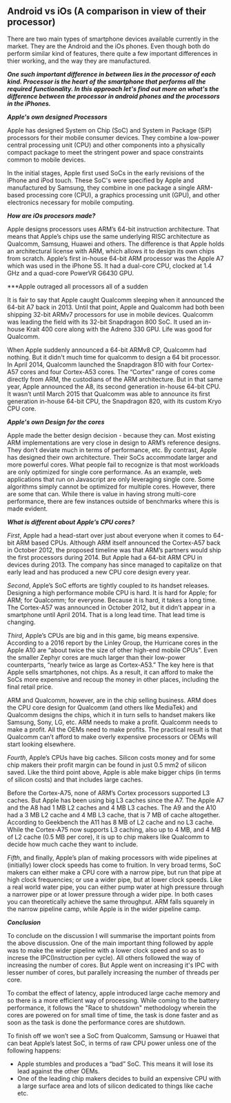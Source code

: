 ## Android vs iOs (A comparison in view of their processor)

There are two main types of smartphone devices available currently in the market. They are the Android and the iOs phones. Even though both do perform similar kind of features, there quite a few important differences in thier working, and the way they are manufactured. 

***One such important difference in between lies in the processor of each kind. Processor is the heart of the smartphone that performs all the required functionality. In this approach let's find out more on what's the difference between the processor in android phones and the processors in the iPhones.***


***Apple's own designed Processors***

Apple has designed System on Chip (SoC) and System in Package (SiP) processors for their mobile consumer devices. They combine a low-power central processing unit (CPU) and other components into a physically compact package to meet the stringent power and space constraints common to mobile devices.

In the initial stages, Apple first used SoCs in the early revisions of the iPhone and iPod touch. These SoC's were specified by Apple and manufactured by Samsung, they combine in one package a single ARM-based processing core (CPU), a graphics processing unit (GPU), and other electronics necessary for mobile computing.

***How are iOs procesors made?***

Apple designs processors uses ARM’s 64-bit instruction architecture. That means that Apple’s chips use the same underlying RISC architecture as Qualcomm, Samsung, Huawei and others. The difference is that Apple holds an architectural license with ARM, which allows it to design its own chips from scratch. Apple’s first in-house 64-bit ARM processor was the Apple A7 which was used in the iPhone 5S. It had a dual-core CPU, clocked at 1.4 GHz and a quad-core PowerVR G6430 GPU.

***Apple outraged all processors all of a sudden

It is fair to say that Apple caught Qualcomm sleeping when it announced the 64-bit A7 back in 2013. Until that point, Apple and Qualcomm had both been shipping 32-bit ARMv7 processors for use in mobile devices. Qualcomm was leading the field with its 32-bit Snapdragon 800 SoC. It used an in-house Krait 400 core along with the Adreno 330 GPU. Life was good for Qualcomm.

When Apple suddenly announced a 64-bit ARMv8 CP, Qualcomm had nothing. But it didn't much time for qualcomm to design a 64 bit processor. In April 2014, Qualcomm launched the Snapdragon 810 with four Cortex-A57 cores and four Cortex-A53 cores. The “Cortex” range of cores come directly from ARM, the custodians of the ARM architecture. But in that same year, Apple announced the A8, its second generation in-house 64-bit CPU. It wasn’t until March 2015 that Qualcomm was able to announce its first generation in-house 64-bit CPU, the Snapdragon 820, with its custom Kryo CPU core.

***Apple's own Design for the cores***

Apple made the better design decision - because they can. Most existing ARM implementations are very close in design to ARM’s reference designs. They don’t deviate much in terms of performance, etc. By contrast, Apple has designed their own architecture. Their SoCs accommodate larger and more powerful cores. What people fail to recognize is that most workloads are only optimized for single core performance. As an example, web applications that run on Javascript are only leveraging single core. Some algorithms simply cannot be optimized for multiple cores. However, there are some that can. While there is value in having strong multi-core performance, there are few instances outside of benchmarks where this is made evident.

***What is different about Apple’s CPU cores?***

_First_, Apple had a head-start over just about everyone when it comes to 64-bit ARM based CPUs. Although ARM itself announced the Cortex-A57 back in October 2012, the proposed timeline was that ARM’s partners would ship the first processors during 2014. But Apple had a 64-bit ARM CPU in devices during 2013. The company has since managed to capitalize on that early lead and has produced a new CPU core design every year.

_Second_, Apple’s SoC efforts are tightly coupled to its handset releases. Designing a high performance mobile CPU is hard. It is hard for Apple; for ARM; for Qualcomm; for everyone. Because it is hard, it takes a long time. The Cortex-A57 was announced in October 2012, but it didn’t appear in a smartphone until April 2014. That is a long lead time. That lead time is changing.

_Third_, Apple’s CPUs are big and in this game, big means expensive. According to a 2016 report by the Linley Group, the Hurricane cores in the Apple A10  are “about twice the size of other high-end mobile CPUs”. Even the smaller Zephyr cores are much larger than their low-power counterparts, “nearly twice as large as Cortex-A53.” The key here is that Apple sells smartphones, not chips. As a result, it can afford to make the SoCs more expensive and recoup the money in other places, including the final retail price.

ARM and Qualcomm, however, are in the chip selling business. ARM does the CPU core design for Qualcomm (and others like MediaTek) and Qualcomm designs the chips, which it in turn sells to handset makers like Samsung, Sony, LG, etc. ARM needs to make a profit. Qualcomm needs to make a profit. All the OEMs need to make profits. The practical result is that Qualcomm can’t afford to make overly expensive processors or OEMs will start looking elsewhere.

_Fourth_, Apple’s CPUs have big caches. Silicon costs money and for some chip makers their profit margin can be found in just 0.5 mm2 of silicon saved. Like the third point above, Apple is able make bigger chips (in terms of silicon costs) and that includes large caches.

Before the Cortex-A75, none of ARM’s Cortex processors supported L3 caches. But Apple has been using big L3 caches since the A7. The Apple A7 and the A8 had 1 MB L2 caches and 4 MB L3 caches. The A9 and the A10 had a 3 MB L2 cache and 4 MB L3 cache, that is 7 MB of cache altogether. According to Geekbench the A11 has 8 MB of L2 cache and no L3 cache. While the Cortex-A75 now supports L3 caching, also up to 4 MB, and 4 MB of L2 cache (0.5 MB per core), it is up to chip makers like Qualcomm to decide how much cache they want to include. 

_Fifth_, and finally, Apple’s plan of making processors with wide pipelines at (initially) lower clock speeds has come to fruition. In very broad terms, SoC makers can either make a CPU core with a narrow pipe, but run that pipe at high clock frequencies; or use a wider pipe, but at lower clock speeds. Like a real world water pipe, you can either pump water at high pressure through a narrower pipe or at lower pressure through a wider pipe. In both cases you can theoretically achieve the same throughput. ARM falls squarely in the narrow pipeline camp, while Apple is in the wider pipeline camp. 

***Conclusion***

To conclude on the discussion I will summarise the important points from the above discussion. One of the main important thing followed by apple was to make the wider pipeline with a lower clock speed and so as to increse the IPC(Instruction per cycle). All others followed the way of increasing the number of cores. But Apple went on increasing it's IPC with lesser number of cores, but parallely increasing the number of threads per core.

To combat the effect of latency, apple introduced large cache memory and so there is a more efficient way of processing. While coming to the battery performance, it follows the "Race to shutdown" methodology wherein the cores are powered on for small time of time, the task is done faster and as soon as the task is done the performance cores are shutdown.

To finish off we won’t see a SoC from Qualcomm, Samsung or Huawei that can beat Apple’s latest SoC, in terms of raw CPU power unless one of the following happens:

- Apple stumbles and produces a “bad” SoC. This means it will lose its lead against the other OEMs.
- One of the leading chip makers decides to build an expensive CPU with a large surface area and lots of silicon dedicated to things like cache etc.
